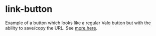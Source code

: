 link-button
==============

Example of a button which looks like a regular Valo button but with the ability to save/copy the URL. See [more here](http://devopsdebug.com/copy-url-in-vaadin-link-button).